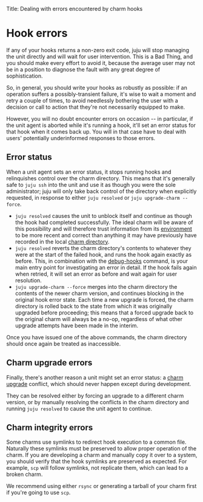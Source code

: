 Title: Dealing with errors encountered by charm hooks  

# Hook errors

If any of your hooks returns a non-zero exit code, juju will stop managing the
unit directly and will wait for user intervention. This is a Bad Thing, and you
should make every effort to avoid it, because the average user may not be in a
position to diagnose the fault with any great degree of sophistication.

So, in general, you should write your hooks as robustly as possible: if an
operation suffers a possibly-transient failure, it's wise to wait a moment and
retry a couple of times, to avoid needlessly bothering the user with a decision
or call to action that they're not necessarily equipped to make.

However, you will no doubt encounter errors on occasion -- in particular, if the
unit agent is aborted while it's running a hook, it'll set an error status for
that hook when it comes back up. You will in that case have to deal with users'
potentially underinformed responses to those errors.

## Error status

When a unit agent sets an error status, it stops running hooks and relinquishes
control over the charm directory. This means that it's generally safe to `juju
ssh` into the unit and use it as though you were the sole administrator; juju
will only take back control of the directory when explicitly requested, in
response to either `juju resolved` or `juju upgrade-charm --force`.

  - `juju resolved` causes the unit to unblock itself and continue as though the
    hook had completed successfully. The ideal charm will be aware of this
    possibility and will therefore trust information from its
    [environment](./authors-hook-environment.html) to be more recent and correct
    than anything it may have previously have recorded in the local
    [charm directory](./authors-charm-components.html).
  - `juju resolved` reverts the charm directory's contents to whatever
    they were at the start of the failed hook, and runs the hook again exactly as
    before. This, in combination with the [debug-hooks](./developer-debugging.html)
    command, is your main entry point for investigating an error in detail. If the
    hook fails again when retried, it will set an error as before and wait again
    for user resolution.
  - `juju upgrade-charm --force` merges into the charm directory the contents of
    the newer charm version, and continues blocking in the original hook error
    state. Each time a new upgrade is forced, the charm directory is rolled back
    to the state from which it was originally upgraded before proceeding; this means
    that a forced upgrade back to the original charm will always be a no-op,
    regardless of what other upgrade attempts have been made in the interim.

Once you have issued one of the above commands, the charm directory should once
again be treated as inaccessible.

## Charm upgrade errors

Finally, there's another reason a unit might set an error status: a [charm
upgrade](./developer-upgrade-charm.html) conflict, which should never happen
except during development.

They can be resolved either by forcing an upgrade to a different charm version,
or by manually resolving the conflicts in the charm directory and running
`juju resolved` to cause the unit agent to continue.

## Charm integrity errors

Some charms use symlinks to redirect hook execution to a common file. Naturally
these symlinks must be preserved to allow proper operation of the charm. If you
are developing a charm and manually copy it over to a system, you should verify
that the hook symlinks are preserved as expected. For example, `scp` will follow
symlinks, not replicate them, which can lead to a broken charm.

We recommend using either `rsync` or generating a tarball of your charm first if you're going to use `scp`.
